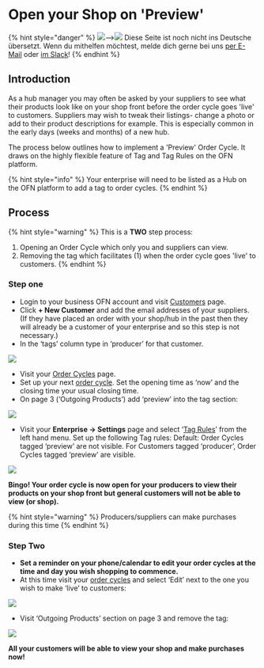 # Open your Shop on 'Preview'

{% hint style="danger" %}
![](https://firebasestorage.googleapis.com/v0/b/gitbook-28427.appspot.com/o/assets%2F-L9rgk4wEweX_zxXIzmW%2F-LpeYcYHvFT89zDzVlG4%2F-LpeZq2i0oaAbNYfYfu5%2FCapture%20du%202019-09-26%2000-38-19.png?alt=media&token=aef3eea2-4d60-4d24-99ec-6edbda36b45c)--&gt;​![](https://firebasestorage.googleapis.com/v0/b/gitbook-28427.appspot.com/o/assets%2F-L9rgk4wEweX_zxXIzmW%2F-MdHZQzZkj-9uNA4c3qD%2F-MdIF6yxdsNWC5BK3awW%2FFlagge%20Deutschland.jpg?alt=media&token=9bbe895b-2aa1-40da-8221-01fb74558b92) Diese Seite ist noch nicht ins Deutsche übersetzt. Wenn du mithelfen möchtest, melde dich gerne bei uns [per E-Mail](mailto:konrad@openfoodnetwork.de) oder [im Slack](https://join.slack.com/t/openfoodnetwork/shared_invite/zt-9sjkjdlu-r02kUMP1zbrTgUhZhYPF~A)!
{% endhint %}

## Introduction

As a hub manager you may often be asked by your suppliers to see what their products look like on your shop front before the order cycle goes 'live' to customers.  Suppliers may wish to tweak their listings- change a photo or add to their product descriptions for example.  This is especially common in the early days \(weeks and months\) of a new hub.

The process below outlines how to implement a 'Preview' Order Cycle. It draws on the highly flexible feature of Tag and Tag Rules on the OFN platform.

{% hint style="info" %}
Your enterprise will need to be listed as a Hub on the OFN platform to add a tag to order cycles.
{% endhint %}

## Process

{% hint style="warning" %}
This is a **TWO** step process: 

1. Opening an Order Cycle which only you and suppliers can view.
2. Removing the tag which facilitates \(1\) when the order cycle goes 'live' to customers.
{% endhint %}

### Step one

* Login to your business OFN account and visit [Customers](https://openfoodnetwork.org.uk/admin/customers) page.
* Click **+ New Customer** and add the email addresses of your suppliers. \(If they have placed an order with your shop/hub in the past then they will already be a customer of your enterprise and so this step is not necessary.\)
* In the ‘tags’ column type in ‘producer’ for that customer.

![](https://lh3.googleusercontent.com/azVPv6QfS6nyjTC5QnHE3ATsDnrZxYO1bttYGxkAvYH1BItAuYpj1cT73ZYjipftqUH2zWcYP2VU4kgD9l9npPe6wDjfuSteCmJUSwFvauK1mFIEwlDK6cAaE7rJgXQ19ycdCHwx)

* Visit your [Order Cycles](https://openfoodnetwork.org.uk/admin/order_cycles) page.  
* Set up your next [order cycle](../../basic-features/shopfront/order-cycle/order-cycles-for-hubs.md). Set the opening time as ‘now’ and the closing time your usual closing time.
* On page 3 \(‘Outgoing Products’\) add ‘preview’ into the tag section:

![](../../.gitbook/assets/previewtagoc.jpg)

* Visit your **Enterprise -&gt; Settings** page and select ‘[Tag Rules](../../basic-features/shopfront/customer-management-and-conditional-displays-prices/tags-and-tag-rules.md#show-hide-order-cycles-at-my-shopfront)’ from the left hand menu.  Set up the following Tag rules: Default: Order Cycles tagged ‘preview’ are not visible. For Customers tagged ‘producer’, Order Cycles tagged ‘preview’ are visible.

![](../../.gitbook/assets/previewtags.jpg)

**Bingo!  Your order cycle is now open for your producers to view their products on your shop front but general customers will not be able to view \(or shop\).**

{% hint style="warning" %}
Producers/suppliers can make purchases during this time
{% endhint %}

### Step Two

* **Set a reminder on your phone/calendar to edit your order cycles at the time and day you wish shopping to commence.**
* At this time visit your [order cycles](https://openfoodnetwork.org.uk/admin/order_cycles) and select ‘Edit’ next to the one you wish to make ‘live’ to customers:

![](../../.gitbook/assets/previewocedit.jpg)

* Visit ‘Outgoing Products’ section on page 3 and remove the tag:

![](https://lh6.googleusercontent.com/dMsKV7a4YiCbY5NwxB7ijwgZVZCT8uHvzTrEgjzkJzfePixGehUtZA3vIyel0knRI8c5nThtPCn50-3bUEgrb_o9zJbp7uV5HqeGdOimAmj08UMOhgAxqWsQy4UePE8-xksAS9DO)

**All your customers will be able to view your shop and make purchases now!**

### 

